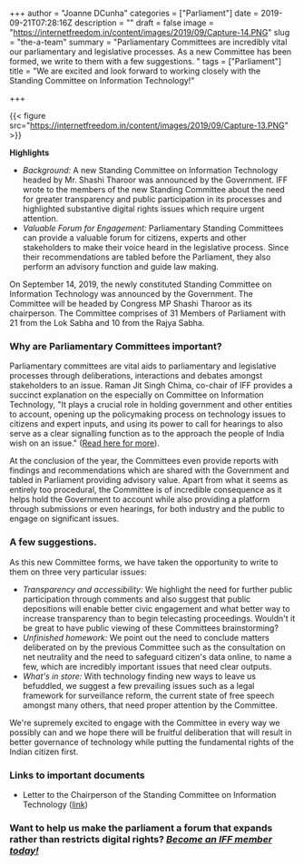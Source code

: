 +++
author = "Joanne DCunha"
categories = ["Parliament"]
date = 2019-09-21T07:28:16Z
description = ""
draft = false
image = "https://internetfreedom.in/content/images/2019/09/Capture-14.PNG"
slug = "the-a-team"
summary = "Parliamentary Committees are incredibly vital our parliamentary and legislative processes. As a new Committee has been formed, we write to them with a few suggestions. "
tags = ["Parliament"]
title = "We are excited and look forward to working closely with the Standing Committee on Information Technology!"

+++


{{< figure src="https://internetfreedom.in/content/images/2019/09/Capture-13.PNG" >}}

**Highlights**

* _Background:_ A new Standing Committee on Information Technology headed by Mr. Shashi Tharoor was announced by the Government. IFF wrote to the members of the new Standing Committee about the need for greater transparency and public participation in its processes and highlighted substantive digital rights issues which require urgent attention.
* _Valuable Forum for Engagement:_ Parliamentary Standing Committees can provide a valuable forum for citizens, experts and other stakeholders to make their voice heard in the legislative process. Since their recommendations are tabled before the Parliament, they also perform an advisory function and guide law making.

On September 14, 2019, the newly constituted Standing Committee on Information Technology was announced by the Government. The Committee will be headed by Congress MP Shashi Tharoor as its chairperson. The Committee comprises of 31 Members of Parliament with 21 from the Lok Sabha and 10 from the Rajya Sabha.

### Why are Parliamentary Committees important?

Parliamentary committees are vital aids to parliamentary and legislative processes through deliberations, interactions and debates amongst stakeholders to an issue. Raman Jit Singh Chima, co-chair of IFF provides a succinct explanation on the especially on Committee on Information Technology, "It plays a crucial role in holding government and other entities to account, opening up the policymaking process on technology issues to citizens and expert inputs, and using its power to call for hearings to also serve as a clear signalling function as to the approach the people of India wish on an issue." ([Read here for more](https://www.hindustantimes.com/india-news/policymakers-must-engage-more-with-technology-firms/story-A0U7kw59OHCU28QOkTTn3M.html)).

At the conclusion of the year, the Committees even provide reports with findings and recommendations which are shared with the Government and tabled in Parliament providing advisory value. Apart from what it seems as entirely too procedural, the Committee is of incredible consequence as it helps hold the Government to account while also providing a platform through submissions or even hearings, for both industry and the public to engage on significant issues.

### A few suggestions.

As this new Committee forms, we have taken the opportunity to write to them on three very particular issues:

* *Transparency and accessibility:* We highlight the need for further public participation through comments and also suggest that public depositions will enable better civic engagement and what better way to increase transparency than to begin telecasting proceedings. Wouldn't it be great to have public viewing of these Committees brainstorming?
* *Unfinished homework:* We point out the need to conclude matters deliberated on by the previous Committee such as the consultation on net neutrality and the need to safeguard citizen's data online, to name a few, which are incredibly important issues that need clear outputs.
* *What's in store:* With technology finding new ways to leave us befuddled, we suggest a few prevailing issues such as a legal framework for surveillance reform, the current state of free speech amongst many others, that need proper attention by the Committee.

We're supremely excited to engage with the Committee in every way we possibly can and we hope there will be fruitful deliberation that will result in better governance of technology while putting the fundamental rights of the Indian citizen first.

### Links to important documents

* Letter to the Chairperson of the Standing Committee on Information Technology ([link](https://drive.google.com/open?id=0B3J0iAyRzCGxYlVrcGoyNWZwLW1vMWZUT2l3dmxTejAzczJz))

### Want to help us make the parliament a forum that expands rather than restricts digital rights? [_Become an IFF member today!_](https://internetfreedom.in/donate/)

